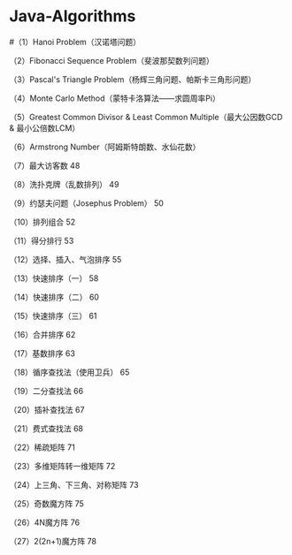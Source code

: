 # Java-Algorithms

#（1）Hanoi Problem（汉诺塔问题）

（2）Fibonacci Sequence Problem（斐波那契数列问题）

（3）Pascal's Triangle Problem（杨辉三角问题、帕斯卡三角形问题） 

（4）Monte Carlo Method（蒙特卡洛算法——求圆周率Pi）

（5）Greatest Common Divisor & Least Common Multiple（最大公因数GCD & 最小公倍数LCM）

（6）Armstrong Number（阿姆斯特朗数、水仙花数）

（7）最大访客数 48

（8）洗扑克牌（乱数排列） 49

（9）约瑟夫问题（Josephus Problem） 50

（10）排列组合 52

（11）得分排行 53

（12）选择、插入、气泡排序 55

（13）快速排序（一） 58

（14）快速排序（二） 60

（15）快速排序（三） 61

（16）合并排序 62

（17）基数排序 63

（18）循序查找法（使用卫兵） 65

（19）二分查找法 66

（20）插补查找法 67

（21）费式查找法 68

（22）稀疏矩阵 71

（23）多维矩阵转一维矩阵 72

（24）上三角、下三角、对称矩阵 73

（25）奇数魔方阵 75

（26）4N魔方阵 76

（27）2(2n+1)魔方阵 78
